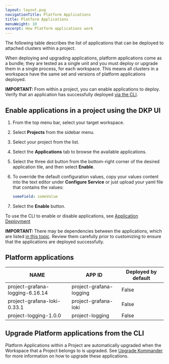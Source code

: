 ```yaml
---
layout: layout.pug
navigationTitle: Platform Applications
title: Platform Applications
menuWeight: 10
excerpt: How Platform applications work
---
```


The following table describes the list of applications that can be deployed to attached clusters within a project.

<!-- # This page not yet updated
Review the [project application service resource requirements](./platform-application-requirements/) to ensure that the attached clusters have sufficient resources.
-->

When deploying and upgrading applications, platform applications come as a bundle; they are tested as a single unit and you must deploy or upgrade them in a single process, for each workspace. This means all clusters in a workspace have the same set and versions of platform applications deployed.

<p class="message--important"><strong>IMPORTANT: </strong>From within a project, you can enable applications to deploy. Verify that an application has successfully deployed <a href="../platform-applications/application-deployment#verify-applications">via the CLI</a>.</p>

## Enable applications in a project using the DKP UI

1.  From the top menu bar, select your target workspace.

1.  Select **Projects** from the sidebar menu.

1.  Select your project from the list.

1.  Select the **Applications** tab to browse the available applications.

1.  Select the three dot button from the bottom-right corner of the desired application tile, and then select **Enable**.

1.  To override the default configuration values, copy your values content into the text editor under **Configure Service** or just upload your yaml file that contains the values:

      ```yaml
      someField: someValue
      ```

1.  Select the **Enable** button.

To use the CLI to enable or disable applications, see [Application Deployment](./application-deployment)

<p class="message--important"><strong>IMPORTANT: </strong>There may be dependencies between the applications, which are listed <a href="application-dependencies/">in this topic</a>. Review them carefully prior to customizing to ensure that the applications are deployed successfully.</p>

## Platform applications

| NAME                           | APP ID                  | Deployed by default |
| ------------------------------ | ----------------------- | ------------------- |
| project-grafana-logging-6.16.14 | project-grafana-logging | False               |
| project-grafana-loki-0.33.1    | project-grafana-loki    | False               |
| project-logging-1.0.0          | project-logging         | False               |

## Upgrade Platform applications from the CLI

Platform Applications within a Project are automatically upgraded when the Workspace that a Project belongs to is upgraded. See [Upgrade Kommander][upgrade_workspaces] for more information on how to upgrade these applications.

[upgrade_workspaces]: ../../dkp-upgrade/upgrade-kommander/

